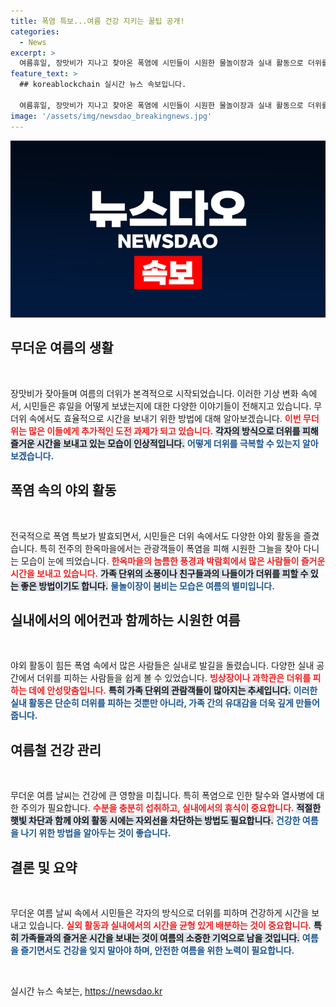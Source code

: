 ```yaml
---
title: 폭염 특보...여름 건강 지키는 꿀팁 공개!
categories:
  - News
excerpt: >
  여름휴일, 장맛비가 지나고 찾아온 폭염에 시민들이 시원한 물놀이장과 실내 활동으로 더위를 견디며 여름을 즐기고 있습니다. 균형 잡힌 여름 나기를 위한 다양한 팁을 확인하세요!
feature_text: >
  ## koreablockchain 실시간 뉴스 속보입니다.

  여름휴일, 장맛비가 지나고 찾아온 폭염에 시민들이 시원한 물놀이장과 실내 활동으로 더위를 견디며 여름을 즐기고 있습니다. 균형 잡힌 여름 나기를 위한 다양한 팁을 확인하세요!
image: '/assets/img/newsdao_breakingnews.jpg'
---
```


<p><img src="/assets/img/newsdao_breakingnews.jpg" alt="koreablockchain 속보" /></p>

<h2 data-ke-size="size26">무더운 여름의 생활</h2>

<p data-ke-size="size16">&nbsp;</p>

<p>장맛비가 잦아들며 여름의 더위가 본격적으로 시작되었습니다. 이러한 기상 변화 속에서, 시민들은 휴일을 어떻게 보냈는지에 대한 다양한 이야기들이 전해지고 있습니다. 무더위 속에서도 효율적으로 시간을 보내기 위한 방법에 대해 알아보겠습니다. <b><span style="color: #ee2323;">이번 무더위는 많은 이들에게 추가적인 도전 과제가 되고 있습니다.</span></b> <b><span style="background-color: #21538527;">각자의 방식으로 더위를 피해 즐거운 시간을 보내고 있는 모습이 인상적입니다.</span></b> <b><span style="color: #1a5490;">어떻게 더위를 극복할 수 있는지 알아보겠습니다.</span></b></p>

<h2 data-ke-size="size26">폭염 속의 야외 활동</h2>

<p data-ke-size="size16">&nbsp;</p>

<p>전국적으로 폭염 특보가 발효되면서, 시민들은 더위 속에서도 다양한 야외 활동을 즐겼습니다. 특히 전주의 한옥마을에서는 관광객들이 폭염을 피해 시원한 그늘을 찾아 다니는 모습이 눈에 띄었습니다. <b><span style="color: #ee2323;">한옥마을의 늠름한 풍경과 박람회에서 많은 사람들이 즐거운 시간을 보내고 있습니다.</span></b> <b><span style="background-color: #21538527;">가족 단위의 소풍이나 친구들과의 나들이가 더위를 피할 수 있는 좋은 방법이기도 합니다.</span></b> <b><span style="color: #1a5490;">물놀이장이 붐비는 모습은 여름의 별미입니다.</span></b></p>

<h2 data-ke-size="size26">실내에서의 에어컨과 함께하는 시원한 여름</h2>

<p data-ke-size="size16">&nbsp;</p>

<p>야외 활동이 힘든 폭염 속에서 많은 사람들은 실내로 발길을 돌렸습니다. 다양한 실내 공간에서 더위를 피하는 사람들을 쉽게 볼 수 있었습니다. <b><span style="color: #ee2323;">빙상장이나 과학관은 더위를 피하는 데에 안성맞춤입니다.</span></b> <b><span style="background-color: #21538527;">특히 가족 단위의 관람객들이 많아지는 추세입니다.</span></b> <b><span style="color: #1a5490;">이러한 실내 활동은 단순히 더위를 피하는 것뿐만 아니라, 가족 간의 유대감을 더욱 깊게 만들어 줍니다.</span></b></p>

<h2 data-ke-size="size26">여름철 건강 관리</h2>

<p data-ke-size="size16">&nbsp;</p>

<p>무더운 여름 날씨는 건강에 큰 영향을 미칩니다. 특히 폭염으로 인한 탈수와 열사병에 대한 주의가 필요합니다. <b><span style="color: #ee2323;">수분을 충분히 섭취하고, 실내에서의 휴식이 중요합니다.</span></b> <b><span style="background-color: #21538527;">적절한 햇빛 차단과 함께 야외 활동 시에는 자외선을 차단하는 방법도 필요합니다.</span></b> <b><span style="color: #1a5490;">건강한 여름을 나기 위한 방법을 알아두는 것이 좋습니다.</span></b></p>

<h2 data-ke-size="size26">결론 및 요약</h2>

<p data-ke-size="size16">&nbsp;</p>

<p>무더운 여름 날씨 속에서 시민들은 각자의 방식으로 더위를 피하며 건강하게 시간을 보내고 있습니다. <b><span style="color: #ee2323;">실외 활동과 실내에서의 시간을 균형 있게 배분하는 것이 중요합니다.</span></b> <b><span style="background-color: #21538527;">특히 가족들과의 즐거운 시간을 보내는 것이 여름의 소중한 기억으로 남을 것입니다.</span></b> <b><span style="color: #1a5490;">여름을 즐기면서도 건강을 잊지 말아야 하며, 안전한 여름을 위한 노력이 필요합니다.</span></b> </p>

<p data-ke-size="size16">&nbsp;</p>
실시간 뉴스 속보는, <a href="https://newsdao.kr" rel="dofollow">https://newsdao.kr</a>


